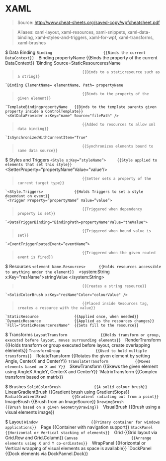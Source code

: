 # XAML

> Source: http://www.cheat-sheets.org/saved-copy/wpfcheatsheet.pdf

> Aliases: xaml-layout, xaml-resources, xaml-snippets, xaml-data-binding, xaml-styles-and-triggers, xaml-for-wpf, xaml-transforms, xaml-brushes

$ Data Binding
    `Binding                       {{Binds the current DataContext}} 
    `Binding propertyName          {{Binds the property of the current DataContext}} 
    `Binding Source=StaticResourceresName
>                                  {{Binds to a staticresource such as a string}} 
    `Binding ElementName= elementName, Path= propertyName
>                                  {{Binds to the property of the given element}} 
    `TemplateBindingpropertyName   {{Binds to the template parents given property inside a ControlTemplate}} 
    `<XmlDataProvider x:Key="name" Source="filePath" />
>                                  {{Added to resources to allow xml data binding}} 
    `IsSynchronizedWithCurrentItem="True"
>                                  {{Synchronizes elements bound to same data source}} 

$ Styles and Triggers
    `<Style x:Key=”styleName”>     {{Style applied to elements that set this style}} 
    `<SetterProperty=”propertyName”Value=”value”/>
>                                  {{Setter sets a property of the current target type}} 
    `<Style.Triggers>              {{Holds Triggers to set a style dependant on event}} 
    `<Trigger Property=”propertyName” Value=”value”>
>                                  {{Triggered when dependency property is set}} 
    `<DataTriggerBinding="BindingPath=propertyName"Value="theValue">
>                                  {{Triggered when bound value is set}} 
    `<EventTriggerRoutedEvent=”eventName”>
>                                  {{Triggered when the given routed event is fired}} 

$ Resources
    `<element Name.Resources>      {{Holds resources accessible to anything under the element}} 
    `<system:String x:Key="resName">stringValue </system:String>
>                                  {{Creates a string resource}} 
    `<SolidColorBrush x:Key="resName"Color="colourValue" />
>                                  {{Placed inside Resources tag, creates a resource with the value}} 
    `StaticResource                {{Applied once, when needed}} 
    `DynamicResource               {{Applied as the resources changes}} 
    `Fill="StaticResourceresName"  {{Sets fill to the resource}} 

$ Transforms
    `LayoutTransform               {{Holds transform or group, executed before layout, moves surrounding elements}} 
    `RenderTransform               {{Holds transform or group executed before layout, create overlapping elements}} 
    `TransformGroup                {{Used to hold multiple transforms}} 
    `RotateTransform               {{Rotates the given element by setting Angle, CenterX and CenterY}} 
    `TranslateTransform            {{Moves elements based on X and Y}} 
    `SkewTransform                 {{Skews the given element using AngleX AngleY, CenterX and CenterY}} 
    `MatrixTransform               {{Complex transform based on matrix}} 

$ Brushes
    `SolidColorBrush               {{A solid colour brush}} 
    `LinearGradientBrush           {{Gradient brush using GradientStops}} 
    `RadialGradientBrush           {{Gradient radiating out from a point}} 
    `ImageBrush                    {{Brush from an ImageSource}} 
    `DrawingBrush                  {{Brush based on a given GeometryDrawing}} 
    `VisualBrush                   {{Brush using a visual elements image}} 

$ Layout
    `Window                        {{Primary container for windows applications}} 
    `Page                          {{Container with navigation support}} 
    `StackPanel                    {{Horizontal or Vertical stacking of elements}} 
    `Grid                          {{Grid layout via Grid.Row and Grid.Column}} 
    `Canvas                        {{Arrange elements using X and Y co-ordinates}} 
    `WrapPanel                     {{Horizontal or Vertical wrapping of visual elements as space is available}} 
    `DockPanel                     {{Dock elements via DockPannel.Dock}} 

